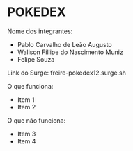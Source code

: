 # POKEDEX

Nome dos integrantes: 
- Pablo Carvalho de Leão Augusto
- Walison Fillipe do Nascimento Muniz
- Felipe Souza

Link do Surge: freire-pokedex12.surge.sh

O que funciona:
- Item 1
- Item 2

O que não funciona: 
- Item 3
- Item 4
